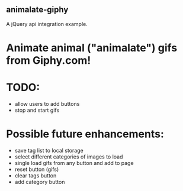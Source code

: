 ## animalate-giphy
A jQuery api integration example.
# Animate animal ("animalate") gifs from Giphy.com!

# TODO:
* allow users to add buttons
* stop and start gifs

# Possible future enhancements:
* save tag list to local storage
* select different categories of images to load
* single load gifs from any button and add to page
* reset button (gifs)
* clear tags button
* add category button
